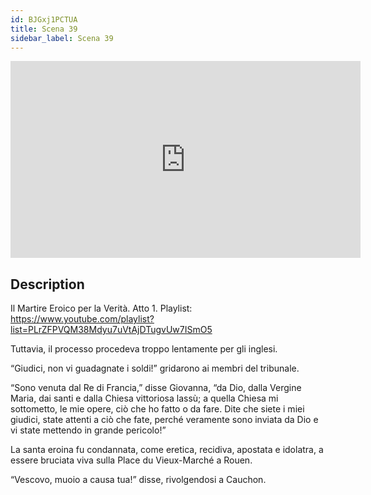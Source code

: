 ```yaml
---
id: BJGxj1PCTUA
title: Scena 39
sidebar_label: Scena 39
---
```


<iframe
  width="560"
  height="315"
  src="https://www.youtube.com/embed/BJGxj1PCTUA"
  title="YouTube video player"
  frameborder="0"
  allow="accelerometer; autoplay; clipboard-write; encrypted-media; gyroscope; picture-in-picture; web-share"
  referrerpolicy="strict-origin-when-cross-origin"
  allowfullscreen
></iframe>

## Description

Il Martire Eroico per la Verità. Atto 1. 
Playlist: https://www.youtube.com/playlist?list=PLrZFPVQM38Mdyu7uVtAjDTugvUw7ISmO5 

Tuttavia, il processo procedeva troppo lentamente per gli inglesi.

“Giudici, non vi guadagnate i soldi!” gridarono ai membri del tribunale.

“Sono venuta dal Re di Francia,” disse Giovanna, “da Dio, dalla Vergine Maria, dai santi e dalla Chiesa vittoriosa lassù; a quella Chiesa mi sottometto, le mie opere, ciò che ho fatto o da fare. Dite che siete i miei giudici, state attenti a ciò che fate, perché veramente sono inviata da Dio e vi state mettendo in grande pericolo!”

La santa eroina fu condannata, come eretica, recidiva, apostata e idolatra, a essere bruciata viva sulla Place du Vieux-Marché a Rouen.

“Vescovo, muoio a causa tua!” disse, rivolgendosi a Cauchon.
